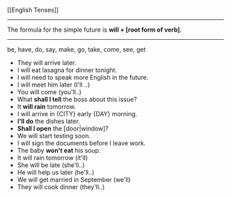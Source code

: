 [[English Tenses]]

---

The formula for the simple future is **will + [root form of verb]**.

---

be, 
have, 
do, 
say, 
make, 
go, 
take, 
come, 
see, 
get

- They will arrive later.
- I will eat lasagna for dinner tonight.
- I will need to speak more English in the future.
- I will meet him later (I'll ..)
- You will come (you'll..)
- What **shall I tell** the boss about this issue?
- It **will rain** tomorrow.
- I will arrive in {CITY} early {DAY} morning.
- **I'll do** the dishes later.
- **Shall I open** the [door|window]?
- We will start testing soon.
- I will sign the documents before I leave work.
- The baby **won't eat** his soup.
- It will rain tomorrow (it'll)
- She will be late (she'll..)
- He will help us later (he'll..)
- We will get married in September (we'll)
- They will cook dinner (they'll..)